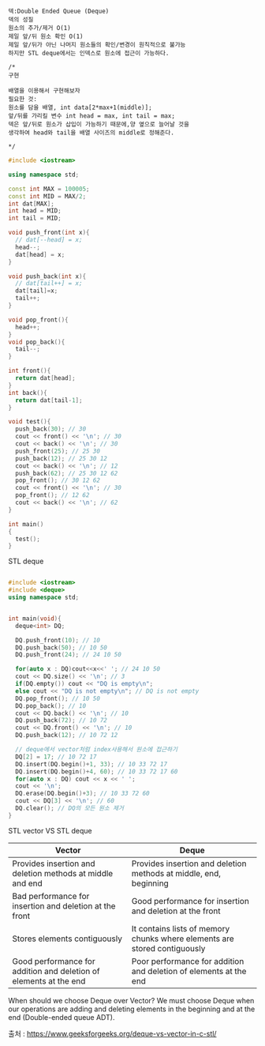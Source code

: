 
```
덱:Double Ended Queue (Deque)
덱의 성질
원소의 추가/제거 O(1)
제일 앞/뒤 원소 확인 O(1)
제일 앞/뒤가 아닌 나머지 원소들의 확인/변경이 원칙적으로 불가능
하지만 STL deque에서는 인덱스로 원소에 접근이 가능하다.
```
```
/* 
구현

배열을 이용해서 구현해보자
필요한 것: 
원소를 담을 배열, int data[2*max+1(middle)];
앞/뒤를 가리킬 변수 int head = max, int tail = max;
덱은 앞/뒤로 원소가 삽입이 가능하기 때문에,양 옆으로 늘어날 것을
생각하여 head와 tail을 배열 사이즈의 middle로 정해준다.

*/
```
```c++
#include <iostream>

using namespace std;

const int MAX = 100005;
const int MID = MAX/2;
int dat[MAX];
int head = MID;
int tail = MID;

void push_front(int x){
  // dat[--head] = x;
  head--;
  dat[head] = x;
}

void push_back(int x){
  // dat[tail++] = x;
  dat[tail]=x;
  tail++;
}

void pop_front(){
  head++;
}
void pop_back(){
  tail--;
}

int front(){
  return dat[head];
}
int back(){
  return dat[tail-1];
}

void test(){
  push_back(30); // 30
  cout << front() << '\n'; // 30
  cout << back() << '\n'; // 30
  push_front(25); // 25 30
  push_back(12); // 25 30 12
  cout << back() << '\n'; // 12
  push_back(62); // 25 30 12 62
  pop_front(); // 30 12 62
  cout << front() << '\n'; // 30
  pop_front(); // 12 62
  cout << back() << '\n'; // 62
}

int main()
{ 
  test();
}
```
STL deque
```c++

#include <iostream>
#include <deque>
using namespace std;


int main(void){
  deque<int> DQ;

  DQ.push_front(10); // 10
  DQ.push_back(50); // 10 50
  DQ.push_front(24); // 24 10 50

  for(auto x : DQ)cout<<x<<' '; // 24 10 50
  cout << DQ.size() << '\n'; // 3
  if(DQ.empty()) cout << "DQ is empty\n";
  else cout << "DQ is not empty\n"; // DQ is not empty
  DQ.pop_front(); // 10 50
  DQ.pop_back(); // 10
  cout << DQ.back() << '\n'; // 10
  DQ.push_back(72); // 10 72
  cout << DQ.front() << '\n'; // 10
  DQ.push_back(12); // 10 72 12

  // deque에서 vector처럼 index사용해서 원소에 접근하기
  DQ[2] = 17; // 10 72 17
  DQ.insert(DQ.begin()+1, 33); // 10 33 72 17
  DQ.insert(DQ.begin()+4, 60); // 10 33 72 17 60
  for(auto x : DQ) cout << x << ' ';
  cout << '\n';
  DQ.erase(DQ.begin()+3); // 10 33 72 60
  cout << DQ[3] << '\n'; // 60
  DQ.clear(); // DQ의 모든 원소 제거
}
```

STL vector VS STL deque

|Vector|Deque|
|---|---|
|Provides insertion and deletion methods at middle and end|Provides insertion and deletion methods at middle, end, beginning|
|Bad performance for insertion and deletion at the front|Good performance for insertion and deletion at the front|
|Stores elements contiguously|It contains lists of memory chunks where elements are stored contiguously|
|Good performance for addition and deletion of elements at the end|Poor performance for addition and deletion of elements at the end|

When should we choose Deque over Vector? 
We must choose Deque when our operations are adding and deleting elements in the beginning and at the end (Double-ended queue ADT).

출처 : https://www.geeksforgeeks.org/deque-vs-vector-in-c-stl/
